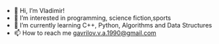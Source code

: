 - 👋 Hi, I’m Vladimir!
- 👀 I’m interested in programming, science fiction,sports
- 🌱 I’m currently learning C++, Python, Algorithms and Data Structures
- 📫 How to reach me gavrilov.v.a.1990@gmail.com

<!---
VladimirAG/VladimirAG is a ✨ special ✨ repository because its `README.md` (this file) appears on your GitHub profile.
You can click the Preview link to take a look at your changes.
--->

